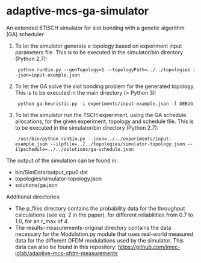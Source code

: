 # adaptive-mcs-ga-simulator
An extended 6TiSCH simulator for slot bonding with a genetic algorithm (GA) scheduler

1) To let the simulator generate a topology based on experiment input parameters file. This is to be executed in the simulator/bin directory (Python 2.7):

        python runSim.py --genTopology=1 --topologyPath=../../topologies --json=input-example.json
   
2) To let the GA solve the slot bonding problem for the generated topology. This is to be executed in the main directory (> Python 3):

        python ga-heuristic.py -i experiments/input-example.json -l DEBUG

3) To let the simulator run the TSCH experiment, using the GA schedule allocations, for the given experiment, topology and schedule file. This is to be executed in the simulator/bin directory (Python 2.7):

        /usr/bin/python runSim.py --json=../../experiments/input-example.json --ilpfile=../../topologies/simulator-topology.json --ilpschedule=../../solutions/ga-schedule.json

The output of the simulation can be found in:
- bin/SimData/output_cpu0.dat
- topologies/simulator-topology.json
- solutions/ga.json

Additional directories:
- The p_files directory contains the probability data for the throughput calculations (see eq. 2 in the paper), for different reliabilities from 0.7 to 1.0, for an r_max of 4.
- The results-measurements-original directory contains the data necessary for the Modulation.py module that uses real-world measured data for the different OFDM modulations used by the simulator. This data can also be found in this repository: https://github.com/imec-idlab/adaptive-mcs-ofdm-measurements
